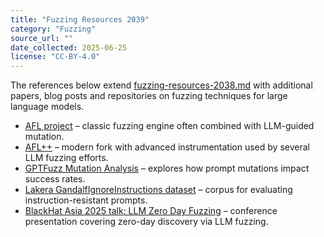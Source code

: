 ```yaml
---
title: "Fuzzing Resources 2039"
category: "Fuzzing"
source_url: ""
date_collected: 2025-06-25
license: "CC-BY-4.0"
---
```


The references below extend [fuzzing-resources-2038.md](fuzzing-resources-2038.md) with additional papers, blog posts and repositories on fuzzing techniques for large language models.

- [AFL project](https://github.com/google/AFL) – classic fuzzing engine often combined with LLM-guided mutation.
- [AFL++](https://github.com/AFLplusplus/AFLplusplus) – modern fork with advanced instrumentation used by several LLM fuzzing efforts.
- [GPTFuzz Mutation Analysis](https://github.com/sherdencooper/GPTFuzz.B.MutationAnalysisToinvestigatewhyPROMPTFUZZimprovesperformancewithinitialseeds) – explores how prompt mutations impact success rates.
- [Lakera GandalfIgnoreInstructions dataset](https://huggingface.co/datasets/Lakera/gandalfignoreinstructions) – corpus for evaluating instruction-resistant prompts.
- [BlackHat Asia 2025 talk: LLM Zero Day Fuzzing](https://www.blackhat.com/asia-25/briefings/schedule/index.html#llm-zero-day-fuzzing-102) – conference presentation covering zero-day discovery via LLM fuzzing.
